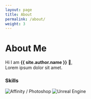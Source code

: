 ```yaml
---
layout: page
title: About
permalink: /about/
weight: 3
---
```


# **About Me**

Hi I am **{{ site.author.name }}** :wave:,<br>
Lorem ipsum dolor sit amet.

### Skills

![Affinity / Photoshop](https://cdn.discordapp.com/attachments/959186212046909551/962404646801010748/PSAF_SkillShowcase.png "Affinity / Photoshop")
![Unreal Engine](https://cdn.discordapp.com/attachments/959186212046909551/962404647014912061/UE_SkillShowcase.png "Unreal Engine")
